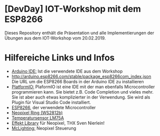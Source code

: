 # [DevDay] IOT-Workshop mit dem ESP8266

Dieses Repository enthält die Präsentation und alle Implementierungen der Übungen aus dem IOT-Workshop vom 20.02.2019.

# Hilfereiche Links und Infos

* [Arduino IDE:](https://www.arduino.cc/en/Main/Software)
Ist die verwendete IDE aus dem Workshop
* http://arduino.esp8266.com/stable/package_esp8266com_index.json<br/>Die URL um die ESP8266 Boards in der Arduino IDE zu installieren
* [PlatformIO:](https://platformio.org/)
 PlaformIO ist eine IDE mit der man ebenfalls Microcontroller programmieren kann. Sie bietet z.B. Code Completion und vieles mehr. Sie ist aber auch etwas komplizierter in der Verwendung. Sie wird als Plugin für Visual Studio Code installiert.
* [ESP8266](https://www.aliexpress.com/item/D1-mini-Mini-NodeMcu-4M-bytes-Lua-WIFI-Internet-of-Things-development-board-based-ESP8266-by/32631775619.html?spm=a2g0s.9042311.0.0.6c6d4c4dogXiXe), der verwendete Microcontroller
* [Neopixel Ring (WS2812b)](https://www.aliexpress.com/item/16-Bits-16-X-WS2812-5050-RGB-LED-Ring-Lamp-Light-with-Integrated-Drivers/32672949478.html?spm=a2g0s.9042311.0.0.6c6d4c4dogXiXe)
* [Temperatursensor LM75A](https://www.aliexpress.com/item/5pcs-lot-LM75A-Temperature-Sensor-I2C-Interface-Temperature-Module/32688547087.html?spm=a2g0s.9042311.0.0.6c6d4c4dogXiXe)
* [Effekt Library](https://github.com/kitesurfer1404/WS2812FX) für Neopixel, THX Sven Nierlein!
* [McLighting:](https://github.com/toblum/McLighting) Neopixel Steuerung
